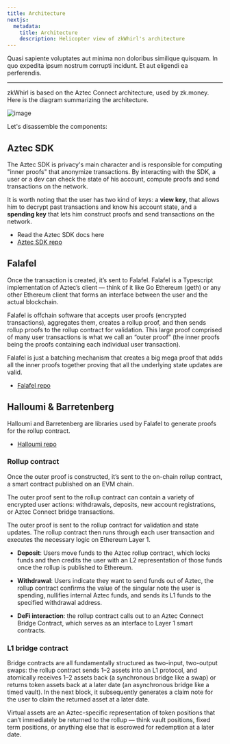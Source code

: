 ```yaml
---
title: Architecture
nextjs:
  metadata:
    title: Architecture
    description: Helicopter view of zkWhirl's architecture
---
```


Quasi sapiente voluptates aut minima non doloribus similique quisquam. In quo expedita ipsum nostrum corrupti incidunt. Et aut eligendi ea perferendis.

---

zkWhirl is based on the Aztec Connect architecture, used by zk.money. Here is the diagram summarizing the architecture.

![image](/diagram.png)

Let's disassemble the components:

## Aztec SDK

The Aztec SDK is privacy's main character and is responsible for computing "inner proofs" that anonymize transactions. By interacting with the SDK, a user or a dev can check the state of his account, compute proofs and send transactions on the network.

It is worth noting that the user has two kind of keys: a **view key**, that allows him to decrypt past transactions and know his account state, and a **spending key** that lets him construct proofs and send transactions on the network.

- Read the Aztec SDK docs here
- [Aztec SDK repo](https://github.com/AztecProtocol/aztec-connect/tree/master/yarn-project/sdk)

## Falafel

Once the transaction is created, it’s sent to Falafel. Falafel is a Typescript implementation of Aztec’s client — think of it like Go Ethereum (geth) or any other Ethereum client that forms an interface between the user and the actual blockchain.

Falafel is offchain software that accepts user proofs (encrypted transactions), aggregates them, creates a rollup proof, and then sends rollup proofs to the rollup contract for validation. This large proof comprised of many user transactions is what we call an “outer proof” (the inner proofs being the proofs containing each individual user transaction).

Falafel is just a batching mechanism that creates a big mega proof that adds all the inner proofs together proving that all the underlying state updates are valid.

- [Falafel repo](https://github.com/AztecProtocol/aztec-connect/tree/master/yarn-project/falafel)

## Halloumi & Barretenberg

Halloumi and Barretenberg are libraries used by Falafel to generate proofs for the rollup contract.

- [Halloumi repo](https://github.com/AztecProtocol/aztec-connect/tree/master/yarn-project/halloumi)

### Rollup contract

Once the outer proof is constructed, it’s sent to the on-chain rollup contract, a smart contract published on an EVM chain.

The outer proof sent to the rollup contract can contain a variety of encrypted user actions: withdrawals, deposits, new account registrations, or Aztec Connect bridge transactions.

The outer proof is sent to the rollup contract for validation and state updates. The rollup contract then runs through each user transaction and executes the necessary logic on Ethereum Layer 1.

- **Deposit**: Users move funds to the Aztec rollup contract, which locks funds and then credits the user with an L2 representation of those funds once the rollup is published to Ethereum.

- **Withdrawal**: Users indicate they want to send funds out of Aztec, the rollup contract confirms the value of the singular note the user is spending, nullifies internal Aztec funds, and sends its L1 funds to the specified withdrawal address.

- **DeFi interaction**: the rollup contract calls out to an Aztec Connect Bridge Contract, which serves as an interface to Layer 1 smart contracts.

### L1 bridge contract

Bridge contracts are all fundamentally structured as two-input, two-output swaps: the rollup contract sends 1–2 assets into an L1 protocol, and atomically receives 1–2 assets back (a synchronous bridge like a swap) or returns token assets back at a later date (an asynchronous bridge like a timed vault). In the next block, it subsequently generates a claim note for the user to claim the returned asset at a later date.

Virtual assets are an Aztec-specific representation of token positions that can’t immediately be returned to the rollup — think vault positions, fixed term positions, or anything else that is escrowed for redemption at a later date.

